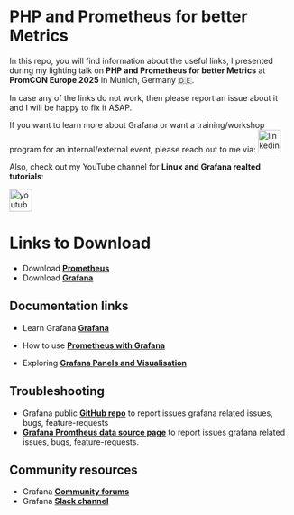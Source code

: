 # PHP and Prometheus for better Metrics

In this repo, you will find information about the useful links, I presented during my lighting talk on **PHP and Prometheus for better Metrics** at **PromCON Europe 2025** in Munich, Germany 🇩🇪.

In case any of the links do not work, then please report an issue about it and I will be happy to fix it ASAP.

If you want to learn more about Grafana or want a training/workshop program for an internal/external event, please reach out to me via:
  <a href="https://www.linkedin.com/in/syed-usman-ahmad-b1415515/" target="_blank">
    <img src="https://img.shields.io/static/v1?message=LinkedIn&logo=linkedin&label=&color=0077B5&logoColor=white&labelColor=&style=for-the-badge" height="40" alt="linkedin logo"  />
  </a>

Also, check out my YouTube channel for **Linux and Grafana realted tutorials**:

  <a href="https://www.youtube.com/@freelinuxtutorials" target="_blank">
    <img src="https://img.shields.io/static/v1?message=Youtube&logo=youtube&label=Free%20Open%20Source%20Tutorials&color=FF0000&logoColor=white&labelColor=&style=for-the-badge" height="40" alt="youtube logo"  />
  </a>

# Links to Download

- Download **[Prometheus](https://prometheus.io/download/)**
- Download **[Grafana](https://grafana.com/grafana/)**

## Documentation links

- Learn Grafana **[Grafana](https://grafana.com/grafana/)**

- How to use **[Prometheus with Grafana](https://grafana.com/docs/grafana/latest/getting-started/get-started-grafana-prometheus/)**

- Exploring **[Grafana Panels and Visualisation](https://grafana.com/docs/grafana/latest/panels-visualizations/)**

## Troubleshooting

- Grafana public **[GitHub repo](https://github.com/grafana/grafana/)** to report issues grafana related issues, bugs, feature-requests
- **[Grafana Promtheus data source page](https://github.com/grafana/grafana/issues?q=is%3Aissue%20state%3Aopen%20label%3Adatasource%2FPrometheus)** to report issues grafana related issues, bugs, feature-requests.

## Community resources

- Grafana **[Community forums](https://community.grafana.com/)**
- Grafana **[Slack channel]( https://slack.grafana.com/)**

